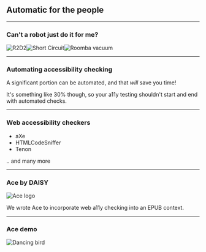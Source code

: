 ## Automatic for the people

---

### Can't a robot just do it for me?

<div style="display: flex">
<img alt="R2D2" src="https://cdn.pixabay.com/photo/2017/08/30/16/09/r2d2-2697651_1280.png" class="fragment"/>
<img alt="Short Circuit" src="https://c7.alamy.com/comp/F6FDMA/release-date-july-6-1988-movie-title-short-circuit-2-studio-tristar-F6FDMA.jpg" class="fragment"/>
<img alt="Roomba vacuum" src="https://farm4.staticflickr.com/3624/13058954093_dba1a59a96_k.jpg" class="fragment"/>
</div>


---

### Automating accessibility checking

A significant portion can be automated, and that *will* save you time!

It's something like 30% though, so your a11y testing shouldn't start and end with automated checks. <!-- .element: class="fragment" -->

---

### Web accessibility checkers

- aXe <!-- .element: class="fragment" -->
- HTMLCodeSniffer <!-- .element: class="fragment" -->
- Tenon <!-- .element: class="fragment" -->

.. and many more <!-- .element: class="fragment" -->

---

### Ace by DAISY

![Ace logo](https://daisy.github.io/ace/images/logo.svg)

We wrote Ace to incorporate web a11y checking into an EPUB context. <!-- .element: class="fragment" -->

---

### Ace demo

![Dancing bird](https://media0.giphy.com/media/ZKzYiPVnIh0c0/giphy.gif?cid=3640f6095c8f20d96d2f574c63312997)
